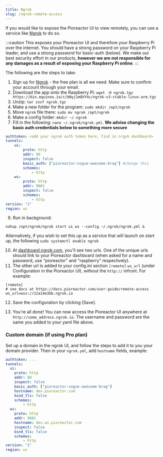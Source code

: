 ```yaml
---
title: Ngrok
slug: /ngrok-remote-access
---
```


If you would like to expose the Pioreactor UI to view remotely, you can use a service like [Ngrok](https://ngrok.com/) to do so.

:::caution
This exposes your Pioreactor UI and therefore your Raspberry Pi over the internet. You should have a strong password on your Raspberry Pi leader, and use a strong password for basic-auth (below). We make our best security effort in our products, **however we are not responsible for any damages as a result of exposing your Raspberry Pi online**.
:::

The following are the steps to take:

1.  Sign up for [Ngrok](https://ngrok.com/) - the free plan is all we need. Make sure to confirm your account through your email.
2.  Download the app onto the Raspberry Pi: `wget -O ngrok.tgz https://bin.equinox.io/c/bNyj1mQVY4c/ngrok-v3-stable-linux-arm.tgz`
3.  Unzip: `tar zxvf ngrok.tgz`
4.  Make a new folder for the program: `sudo mkdir /opt/ngrok`
5.  Move `ngrok` file there: `sudo mv ngrok /opt/ngrok`
6.  Make a config folder: `mkdir ~/.ngrok`
7.  Fill in the following: `nano ~/.ngrok/ngrok.yml`. **We advise changing the basic auth credentials below to something more secure**
    
```yml
authtoken: <add your ngrok auth token here, find in nrgok dashboard>
tunnels:
    ui:
        proto: http
        addr: 80
        inspect: false
        basic_auth: ["pioreactor:vogue-awesome-brag"] #change this
        schemes:
            - http
    ws:
        proto: http
        addr: 9001
        inspect: false
        schemes:
            - http
version: "2"
region: us
```

9.  Run in background:
```
nohup /opt/ngrok/ngrok start ui ws --config ~/.ngrok/ngrok.yml &
```
Alternatively, if you wish to set this up as a service that will launch on start up, the following `sudo systemctl enable ngrok`

10.  At [dashboard.ngrok.com](https://dashboard.ngrok.com/cloud-edge/endpoints), you'll see two urls. One of the unique urls should link to your Pioreactor dashboard (when asked for a name and password, use "pioreactor" and "raspberry" respectively).
11.  The other url is added to your config.ini section `[remote]` `ws_url`  (under Configuration in the Pioreactor UI), without the `http://` infront. For example:

```
[remote]
# see docs at https://docs.pioreactor.com/user-guide/remote-access
ws_url=wss://12a14e3bb.ngrok.io
```

12.  Save the configuration by clicking \[Save\].
    
13.  You're all done! You can now access the Pioreactor UI anywhere at `http://some_address.ngrok.io`. The username and password are the same you added to your yaml file above.


### Custom domain (if using Pro plan)

Set up a domain in the ngrok UI, and follow the steps to add it to you your domain provider. Then in your `ngrok.yml`, add `hostname` fields, example:

```yaml
authtoken: ...
tunnels:
  ui:
    proto: http
    addr: 80
    inspect: false
    basic_auth: ["pioreactor:vogue-awesome-brag"]
    hostname: dev.pioreactor.com
    bind_tls: false
    schemes:
        - http
  ws:
    proto: http
    addr: 9001
    hostname: dev.ws.pioreactor.com
    inspect: false
    bind_tls: false
    schemes:
        - http
version: "2"
region: us
```
